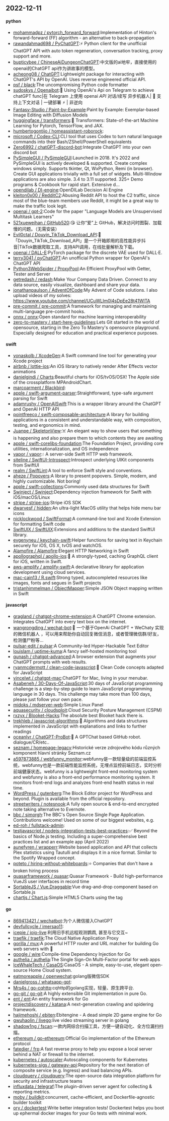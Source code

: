 ## 2022-12-11

#### python
* [mohammadpz / pytorch_forward_forward](https://github.com/mohammadpz/pytorch_forward_forward):Implementation of Hinton's forward-forward (FF) algorithm - an alternative to back-propagation
* [rawandahmad698 / PyChatGPT](https://github.com/rawandahmad698/PyChatGPT):⚡️
Python client for the unofficial ChatGPT API with auto token regeneration, conversation tracking, proxy support and more.
* [bupticybee / ChineseAiDungeonChatGPT](https://github.com/bupticybee/ChineseAiDungeonChatGPT):中文版的ai地牢，直接使用的openai的ChatGPT api作为讲故事的模型。
* [acheong08 / ChatGPT](https://github.com/acheong08/ChatGPT):Lightweight package for interacting with ChatGPT's API by OpenAI. Uses reverse engineered official API.
* [psf / black](https://github.com/psf/black):The uncompromising Python code formatter
* [sudoskys / Openaibot](https://github.com/sudoskys/Openaibot):🤖
Using OpenAi's Api on Telegram to achieve chatGPT func|在 Telegram 上使用 openai *API* 对话/续写 异步机器人|
👋
支持上下文对话 | 一键部署
⚡️
| 非逆向
* [Fantasy-Studio / Paint-by-Example](https://github.com/Fantasy-Studio/Paint-by-Example):Paint by Example: Exemplar-based Image Editing with Diffusion Models
* [huggingface / transformers](https://github.com/huggingface/transformers):🤗
Transformers: State-of-the-art Machine Learning for Pytorch, TensorFlow, and JAX.
* [humbertogontijo / homeassistant-roborock](https://github.com/humbertogontijo/homeassistant-roborock):
* [microsoft / Codex-CLI](https://github.com/microsoft/Codex-CLI):CLI tool that uses Codex to turn natural language commands into their Bash/ZShell/PowerShell equivalents
* [Zero6992 / chatGPT-discord-bot](https://github.com/Zero6992/chatGPT-discord-bot):Integrate ChatGPT into your own discord bot
* [PySimpleGUI / PySimpleGUI](https://github.com/PySimpleGUI/PySimpleGUI):Launched in 2018. It's 2022 and PySimpleGUI is actively developed & supported. Create complex windows simply. Supports tkinter, Qt, WxPython, Remi (in browser). Create GUI applications trivially with a full set of widgets. Multi-Window applications are also simple. 3.4 to 3.11 supported. 325+ Demo programs & Cookbook for rapid start. Extensive d…
* [opendilab / DI-engine](https://github.com/opendilab/DI-engine):OpenDILab Decision AI Engine
* [kleiton0x00 / RedditC2](https://github.com/kleiton0x00/RedditC2):Abusing Reddit API to host the C2 traffic, since most of the blue-team members use Reddit, it might be a great way to make the traffic look legit.
* [openai / gpt-2](https://github.com/openai/gpt-2):Code for the paper "Language Models are Unsupervised Multitask Learners"
* [521xueweihan / GitHub520](https://github.com/521xueweihan/GitHub520):😘
让你“爱”上 GitHub，解决访问时图裂、加载慢的问题。（无需安装）
* [Evil0ctal / Douyin_TikTok_Download_API](https://github.com/Evil0ctal/Douyin_TikTok_Download_API):🚀
「Douyin_TikTok_Download_API」是一个开箱即用的高性能异步抖音|TikTok数据爬取工具，支持API调用，在线批量解析及下载。
* [openai / DALL-E](https://github.com/openai/DALL-E):PyTorch package for the discrete VAE used for DALL·E.
* [terry3041 / pyChatGPT](https://github.com/terry3041/pyChatGPT):An unofficial Python wrapper for OpenAI's ChatGPT API
* [Python3WebSpider / ProxyPool](https://github.com/Python3WebSpider/ProxyPool):An Efficient ProxyPool with Getter, Tester and Server
* [getredash / redash](https://github.com/getredash/redash):Make Your Company Data Driven. Connect to any data source, easily visualize, dashboard and share your data.
* [jonathanpaulson / AdventOfCode](https://github.com/jonathanpaulson/AdventOfCode):My Advent of Code solutions. I also upload videos of my solves: https://www.youtube.com/channel/UCuWLIm0l4sDpEe28t41WITA
* [pre-commit / pre-commit](https://github.com/pre-commit/pre-commit):A framework for managing and maintaining multi-language pre-commit hooks.
* [onnx / onnx](https://github.com/onnx/onnx):Open standard for machine learning interoperability
* [zero-to-mastery / start-here-guidelines](https://github.com/zero-to-mastery/start-here-guidelines):Lets Git started in the world of opensource, starting in the Zero To Mastery's opensource playground. Especially designed for education and practical experience purposes.

#### swift
* [yonaskolb / XcodeGen](https://github.com/yonaskolb/XcodeGen):A Swift command line tool for generating your Xcode project
* [airbnb / lottie-ios](https://github.com/airbnb/lottie-ios):An iOS library to natively render After Effects vector animations
* [danielgindi / Charts](https://github.com/danielgindi/Charts):Beautiful charts for iOS/tvOS/OSX! The Apple side of the crossplatform MPAndroidChart.
* [marcoarment / Blackbird](https://github.com/marcoarment/Blackbird):
* [apple / swift-argument-parser](https://github.com/apple/swift-argument-parser):Straightforward, type-safe argument parsing for Swift
* [adamrushy / OpenAISwift](https://github.com/adamrushy/OpenAISwift):This is a wrapper library around the ChatGPT and OpenAI HTTP API
* [pointfreeco / swift-composable-architecture](https://github.com/pointfreeco/swift-composable-architecture):A library for building applications in a consistent and understandable way, with composition, testing, and ergonomics in mind.
* [Juanpe / SkeletonView](https://github.com/Juanpe/SkeletonView):☠️
An elegant way to show users that something is happening and also prepare them to which contents they are awaiting
* [apple / swift-corelibs-foundation](https://github.com/apple/swift-corelibs-foundation):The Foundation Project, providing core utilities, internationalization, and OS independence
* [vapor / vapor](https://github.com/vapor/vapor):💧
A server-side Swift HTTP web framework.
* [siteline / SwiftUI-Introspect](https://github.com/siteline/SwiftUI-Introspect):Introspect underlying UIKit components from SwiftUI
* [realm / SwiftLint](https://github.com/realm/SwiftLint):A tool to enforce Swift style and conventions.
* [aheze / Popovers](https://github.com/aheze/Popovers):A library to present popovers. Simple, modern, and highly customizable. Not boring!
* [apple / swift-collections](https://github.com/apple/swift-collections):Commonly used data structures for Swift
* [Swinject / Swinject](https://github.com/Swinject/Swinject):Dependency injection framework for Swift with iOS/macOS/Linux
* [stripe / stripe-ios](https://github.com/stripe/stripe-ios):Stripe iOS SDK
* [dwarvesf / hidden](https://github.com/dwarvesf/hidden):An ultra-light MacOS utility that helps hide menu bar icons
* [nicklockwood / SwiftFormat](https://github.com/nicklockwood/SwiftFormat):A command-line tool and Xcode Extension for formatting Swift code
* [SwiftUIX / SwiftUIX](https://github.com/SwiftUIX/SwiftUIX):Extensions and additions to the standard SwiftUI library.
* [evgenyneu / keychain-swift](https://github.com/evgenyneu/keychain-swift):Helper functions for saving text in Keychain securely for iOS, OS X, tvOS and watchOS.
* [Alamofire / Alamofire](https://github.com/Alamofire/Alamofire):Elegant HTTP Networking in Swift
* [apollographql / apollo-ios](https://github.com/apollographql/apollo-ios):📱
A strongly-typed, caching GraphQL client for iOS, written in Swift.
* [aws-amplify / amplify-swift](https://github.com/aws-amplify/amplify-swift):A declarative library for application development using cloud services.
* [mac-cain13 / R.swift](https://github.com/mac-cain13/R.swift):Strong typed, autocompleted resources like images, fonts and segues in Swift projects
* [tristanhimmelman / ObjectMapper](https://github.com/tristanhimmelman/ObjectMapper):Simple JSON Object mapping written in Swift

#### javascript
* [gragland / chatgpt-chrome-extension](https://github.com/gragland/chatgpt-chrome-extension):A ChatGPT Chrome extension. Integrates ChatGPT into every text box on the internet.
* [wangrongding / wechat-bot](https://github.com/wangrongding/wechat-bot):🤖
一个基于OpenAi ChatGPT + WeChaty 实现的微信机器人 ，可以用来帮助你自动回复微信消息，或者管理微信群/好友，检测僵尸粉等...
* [pulsar-edit / pulsar](https://github.com/pulsar-edit/pulsar):A Community-led Hyper-Hackable Text Editor
* [louislam / uptime-kuma](https://github.com/louislam/uptime-kuma):A fancy self-hosted monitoring tool
* [qunash / chatgpt-advanced](https://github.com/qunash/chatgpt-advanced):A browser extension that augments your ChatGPT prompts with web results.
* [ryanmcdermott / clean-code-javascript](https://github.com/ryanmcdermott/clean-code-javascript):🛁
Clean Code concepts adapted for JavaScript
* [vincelwt / chatgpt-mac](https://github.com/vincelwt/chatgpt-mac):ChatGPT for Mac, living in your menubar.
* [Asabeneh / 30-Days-Of-JavaScript](https://github.com/Asabeneh/30-Days-Of-JavaScript):30 days of JavaScript programming challenge is a step-by-step guide to learn JavaScript programming language in 30 days. This challenge may take more than 100 days, please just follow your own pace.
* [midoks / mdserver-web](https://github.com/midoks/mdserver-web):Simple Linux Panel
* [aquasecurity / cloudsploit](https://github.com/aquasecurity/cloudsploit):Cloud Security Posture Management (CSPM)
* [rxzyx / Blooket-Hacks](https://github.com/rxzyx/Blooket-Hacks):The absolute best Blooket hack there is.
* [trekhleb / javascript-algorithms](https://github.com/trekhleb/javascript-algorithms):📝
Algorithms and data structures implemented in JavaScript with explanations and links to further readings
* [oceanlvr / ChatGPT-ProBot](https://github.com/oceanlvr/ChatGPT-ProBot):🤖️
A GPTChat based GitHub robot. dialogue/CR/etc..
* [seznam / homepage-legacy](https://github.com/seznam/homepage-legacy):Historické verze zdrojového kódu různých komponent hlavní stránky Seznam.cz
* [a597873885 / webfunny_monitor](https://github.com/a597873885/webfunny_monitor):webfunny是一款轻量级的前端监控系统，webfunny也是一款前端性能监控系统，无埋点监控前端日志，实时分析前端健康状态。webfunny is a lightweight front-end monitoring system and webfunny is also a front-end performance monitoring system. It monitors front-end logs and analyzes front-end health status in real time.
* [WordPress / gutenberg](https://github.com/WordPress/gutenberg):The Block Editor project for WordPress and beyond. Plugin is available from the official repository.
* [streetwriters / notesnook](https://github.com/streetwriters/notesnook):A fully open source & end-to-end encrypted note taking alternative to Evernote.
* [bbc / simorgh](https://github.com/bbc/simorgh):The BBC's Open Source Single Page Application. Contributions welcome! Used on some of our biggest websites, e.g.
* [ed-roh / fullstack-admin](https://github.com/ed-roh/fullstack-admin):
* [testjavascript / nodejs-integration-tests-best-practices](https://github.com/testjavascript/nodejs-integration-tests-best-practices):✅
Beyond the basics of Node.js testing. Including a super-comprehensive best practices list and an example app (April 2022)
* [aunefyren / wrapperr](https://github.com/aunefyren/wrapperr):Website based application and API that collects Plex statistics using Tautulli and displays it in a nice format. Similar to the Spotify Wrapped concept.
* [poteto / hiring-without-whiteboards](https://github.com/poteto/hiring-without-whiteboards):⭐️
Companies that don't have a broken hiring process
* [quasarframework / quasar](https://github.com/quasarframework/quasar):Quasar Framework - Build high-performance VueJS user interfaces in record time
* [SortableJS / Vue.Draggable](https://github.com/SortableJS/Vue.Draggable):Vue drag-and-drop component based on Sortable.js
* [chartjs / Chart.js](https://github.com/chartjs/Chart.js):Simple HTML5 Charts using the <canvas> tag

#### go
* [869413421 / wechatbot](https://github.com/869413421/wechatbot):为个人微信接入ChatGPT
* [devfullcycle / imersao11](https://github.com/devfullcycle/imersao11):
* [icepie / jojo-live](https://github.com/icepie/jojo-live):利用旧手机远程观测鹦鹉, 甚至与它交互~
* [traefik / traefik](https://github.com/traefik/traefik):The Cloud Native Application Proxy
* [gorilla / mux](https://github.com/gorilla/mux):A powerful HTTP router and URL matcher for building Go web servers with
🦍
* [google / wire](https://github.com/google/wire):Compile-time Dependency Injection for Go
* [authelia / authelia](https://github.com/authelia/authelia):The Single Sign-On Multi-Factor portal for web apps
* [IceWhaleTech / CasaOS](https://github.com/IceWhaleTech/CasaOS):CasaOS - A simple, easy-to-use, elegant open-source Home Cloud system.
* [eatmoreapple / openwechat](https://github.com/eatmoreapple/openwechat):golang版微信SDK
* [danielgross / whatsapp-gpt](https://github.com/danielgross/whatsapp-gpt):
* [Mrs4s / go-cqhttp](https://github.com/Mrs4s/go-cqhttp):cqhttp的golang实现，轻量、原生跨平台.
* [go-git / go-git](https://github.com/go-git/go-git):A highly extensible Git implementation in pure Go.
* [ent / ent](https://github.com/ent/ent):An entity framework for Go
* [projectdiscovery / katana](https://github.com/projectdiscovery/katana):A next-generation crawling and spidering framework.
* [hajimehoshi / ebiten](https://github.com/hajimehoshi/ebiten):Ebitengine - A dead simple 2D game engine for Go
* [gwuhaolin / livego](https://github.com/gwuhaolin/livego):live video streaming server in golang
* [shadow1ng / fscan](https://github.com/shadow1ng/fscan):一款内网综合扫描工具，方便一键自动化、全方位漏扫扫描。
* [ethereum / go-ethereum](https://github.com/ethereum/go-ethereum):Official Go implementation of the Ethereum protocol
* [fatedier / frp](https://github.com/fatedier/frp):A fast reverse proxy to help you expose a local server behind a NAT or firewall to the internet.
* [kubernetes / autoscaler](https://github.com/kubernetes/autoscaler):Autoscaling components for Kubernetes
* [kubernetes-sigs / gateway-api](https://github.com/kubernetes-sigs/gateway-api):Repository for the next iteration of composite service (e.g. Ingress) and load balancing APIs.
* [cloudquery / cloudquery](https://github.com/cloudquery/cloudquery):The open-source data integration platform for security and infrastructure teams
* [influxdata / telegraf](https://github.com/influxdata/telegraf):The plugin-driven server agent for collecting & reporting metrics.
* [moby / buildkit](https://github.com/moby/buildkit):concurrent, cache-efficient, and Dockerfile-agnostic builder toolkit
* [ory / dockertest](https://github.com/ory/dockertest):Write better integration tests! Dockertest helps you boot up ephermal docker images for your Go tests with minimal work.
